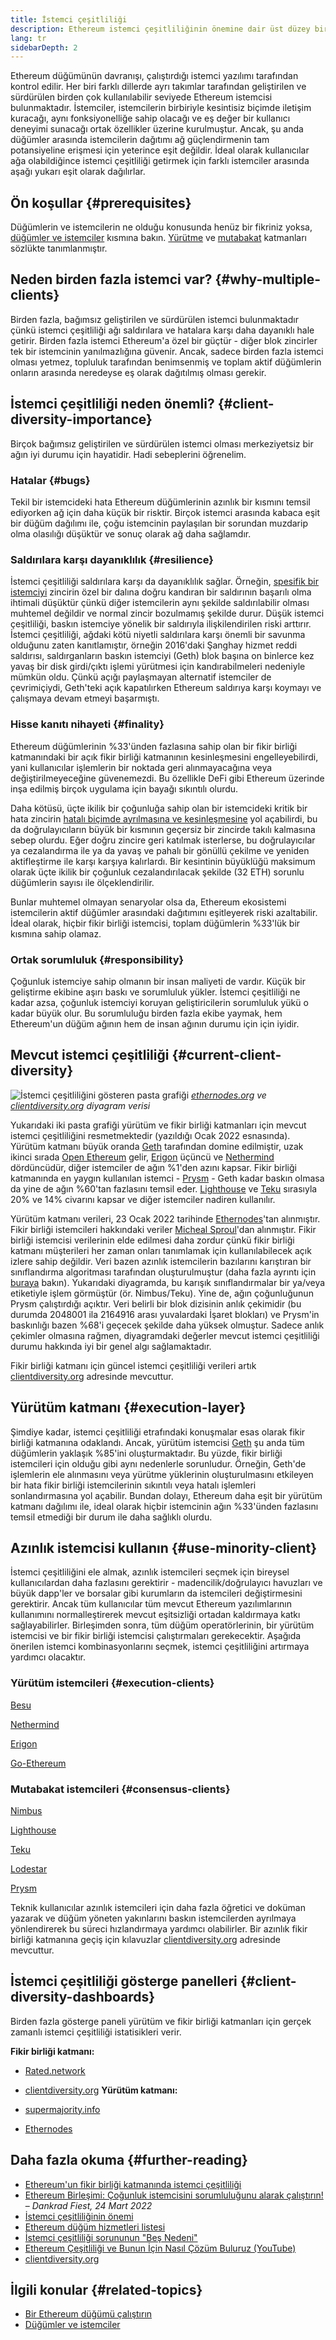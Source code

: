 ```yaml
---
title: İstemci çeşitliliği
description: Ethereum istemci çeşitliliğinin önemine dair üst düzey bir açıklama.
lang: tr
sidebarDepth: 2
---
```


Ethereum düğümünün davranışı, çalıştırdığı istemci yazılımı tarafından kontrol edilir. Her biri farklı dillerde ayrı takımlar tarafından geliştirilen ve sürdürülen birden çok kullanılabilir seviyede Ethereum istemcisi bulunmaktadır. İstemciler, istemcilerin birbiriyle kesintisiz biçimde iletişim kuracağı, aynı fonksiyonelliğe sahip olacağı ve eş değer bir kullanıcı deneyimi sunacağı ortak özellikler üzerine kurulmuştur. Ancak, şu anda düğümler arasında istemcilerin dağıtımı ağ güçlendirmenin tam potansiyeline erişmesi için yeterince eşit değildir. İdeal olarak kullanıcılar ağa olabildiğince istemci çeşitliliği getirmek için farklı istemciler arasında aşağı yukarı eşit olarak dağılırlar.

## Ön koşullar {#prerequisites}

Düğümlerin ve istemcilerin ne olduğu konusunda henüz bir fikriniz yoksa, [düğümler ve istemciler](/developers/docs/nodes-and-clients/) kısmına bakın. [Yürütme](/glossary/#execution-layer) ve [mutabakat](/glossary/#consensus-layer) katmanları sözlükte tanımlanmıştır.

## Neden birden fazla istemci var? {#why-multiple-clients}

Birden fazla, bağımsız geliştirilen ve sürdürülen istemci bulunmaktadır çünkü istemci çeşitliliği ağı saldırılara ve hatalara karşı daha dayanıklı hale getirir. Birden fazla istemci Ethereum'a özel bir güçtür - diğer blok zincirler tek bir istemcinin yanılmazlığına güvenir. Ancak, sadece birden fazla istemci olması yetmez, topluluk tarafından benimsenmiş ve toplam aktif düğümlerin onların arasında neredeyse eş olarak dağıtılmış olması gerekir.

## İstemci çeşitliliği neden önemli? {#client-diversity-importance}

Birçok bağımsız geliştirilen ve sürdürülen istemci olması merkeziyetsiz bir ağın iyi durumu için hayatidir. Hadi sebeplerini öğrenelim.

### Hatalar {#bugs}

Tekil bir istemcideki hata Ethereum düğümlerinin azınlık bir kısmını temsil ediyorken ağ için daha küçük bir risktir. Birçok istemci arasında kabaca eşit bir düğüm dağılımı ile, çoğu istemcinin paylaşılan bir sorundan muzdarip olma olasılığı düşüktür ve sonuç olarak ağ daha sağlamdır.

### Saldırılara karşı dayanıklılık {#resilience}

İstemci çeşitliliği saldırılara karşı da dayanıklılık sağlar. Örneğin, [spesifik bir istemciyi](https://x.com/vdWijden/status/1437712249926393858) zincirin özel bir dalına doğru kandıran bir saldırının başarılı olma ihtimali düşüktür çünkü diğer istemcilerin aynı şekilde saldırılabilir olması muhtemel değildir ve normal zincir bozulmamış şekilde durur. Düşük istemci çeşitliliği, baskın istemciye yönelik bir saldırıyla ilişkilendirilen riski arttırır. İstemci çeşitliliği, ağdaki kötü niyetli saldırılara karşı önemli bir savunma olduğunu zaten kanıtlamıştır, örneğin 2016'daki Şanghay hizmet reddi saldırısı, saldırganların baskın istemciyi (Geth) blok başına on binlerce kez yavaş bir disk girdi/çıktı işlemi yürütmesi için kandırabilmeleri nedeniyle mümkün oldu. Çünkü açığı paylaşmayan alternatif istemciler de çevrimiçiydi, Geth'teki açık kapatılırken Ethereum saldırıya karşı koymayı ve çalışmaya devam etmeyi başarmıştı.

### Hisse kanıtı nihayeti {#finality}

Ethereum düğümlerinin %33'ünden fazlasına sahip olan bir fikir birliği katmanındaki bir açık fikir birliği katmanının kesinleşmesini engelleyebilirdi, yani kullanıcılar işlemlerin bir noktada geri alınmayacağına veya değiştirilmeyeceğine güvenemezdi. Bu özellikle DeFi gibi Ethereum üzerinde inşa edilmiş birçok uygulama için bayağı sıkıntılı olurdu.

<Emoji text="🚨" me="1rem" /> Daha kötüsü, üçte ikilik bir çoğunluğa sahip olan bir istemcideki kritik bir hata zincirin <a href="https://www.symphonious.net/2021/09/23/what-happens-if-beacon-chain-consensus-fails/" target="_blank">hatalı biçimde ayrılmasına ve kesinleşmesine</a> yol açabilirdi, bu da doğrulayıcıların büyük bir kısmının geçersiz bir zincirde takılı kalmasına sebep olurdu. Eğer doğru zincire geri katılmak isterlerse, bu doğrulayıcılar ya cezalandırma ile ya da yavaş ve pahalı bir gönüllü çekilme ve yeniden aktifleştirme ile karşı karşıya kalırlardı. Bir kesintinin büyüklüğü maksimum olarak üçte ikilik bir çoğunluk cezalandırılacak şekilde (32 ETH) sorunlu düğümlerin sayısı ile ölçeklendirilir.

Bunlar muhtemel olmayan senaryolar olsa da, Ethereum ekosistemi istemcilerin aktif düğümler arasındaki dağıtımını eşitleyerek riski azaltabilir. İdeal olarak, hiçbir fikir birliği istemcisi, toplam düğümlerin %33'lük bir kısmına sahip olamaz.

### Ortak sorumluluk {#responsibility}

Çoğunluk istemciye sahip olmanın bir insan maliyeti de vardır. Küçük bir geliştirme ekibine aşırı baskı ve sorumluluk yükler. İstemci çeşitliliği ne kadar azsa, çoğunluk istemciyi koruyan geliştiricilerin sorumluluk yükü o kadar büyük olur. Bu sorumluluğu birden fazla ekibe yaymak, hem Ethereum'un düğüm ağının hem de insan ağının durumu için için iyidir.

## Mevcut istemci çeşitliliği {#current-client-diversity}

![İstemci çeşitliliğini gösteren pasta grafiği](./client-diversity.png) _[ethernodes.org](https://ethernodes.org) ve [clientdiversity.org](https://clientdiversity.org/) diyagram verisi_

Yukarıdaki iki pasta grafiği yürütüm ve fikir birliği katmanları için mevcut istemci çeşitliliğini resmetmektedir (yazıldığı Ocak 2022 esnasında). Yürütüm katmanı büyük oranda [Geth](https://geth.ethereum.org/) tarafından domine edilmiştir, uzak ikinci sırada [Open Ethereum](https://openethereum.github.io/) gelir, [Erigon](https://github.com/ledgerwatch/erigon) üçüncü ve [Nethermind](https://nethermind.io/) dördüncüdür, diğer istemciler de ağın %1'den azını kapsar. Fikir birliği katmanında en yaygın kullanılan istemci - [Prysm](https://prysmaticlabs.com/#projects) - Geth kadar baskın olmasa da yine de ağın %60'tan fazlasını temsil eder. [Lighthouse](https://lighthouse.sigmaprime.io/) ve [Teku](https://consensys.net/knowledge-base/ethereum-2/teku/) sırasıyla 20% ve 14% civarını kapsar ve diğer istemciler nadiren kullanılır.

Yürütüm katmanı verileri, 23 Ocak 2022 tarihinde [Ethernodes](https://ethernodes.org)'tan alınmıştır. Fikir birliği istemcileri hakkındaki veriler [Micheal Sproul](https://github.com/sigp/blockprint)'dan alınmıştır. Fikir birliği istemcisi verilerinin elde edilmesi daha zordur çünkü fikir birliği katmanı müşterileri her zaman onları tanımlamak için kullanılabilecek açık izlere sahip değildir. Veri bazen azınlık istemcilerin bazılarını karıştıran bir sınıflandırma algoritması tarafından oluşturulmuştur (daha fazla ayrıntı için [buraya](https://x.com/sproulM_/status/1440512518242197516) bakın). Yukarıdaki diyagramda, bu karışık sınıflandırmalar bir ya/veya etiketiyle işlem görmüştür (ör. Nimbus/Teku). Yine de, ağın çoğunluğunun Prysm çalıştırdığı açıktır. Veri belirli bir blok dizisinin anlık çekimidir (bu durumda 2048001 ila 2164916 arası yuvalardaki İşaret blokları) ve Prysm'in baskınlığı bazen %68'i geçecek şekilde daha yüksek olmuştur. Sadece anlık çekimler olmasına rağmen, diyagramdaki değerler mevcut istemci çeşitliliği durumu hakkında iyi bir genel algı sağlamaktadır.

Fikir birliği katmanı için güncel istemci çeşitliliği verileri artık [clientdiversity.org](https://clientdiversity.org/) adresinde mevcuttur.

## Yürütüm katmanı {#execution-layer}

Şimdiye kadar, istemci çeşitliliği etrafındaki konuşmalar esas olarak fikir birliği katmanına odaklandı. Ancak, yürütüm istemcisi [Geth](https://geth.ethereum.org) şu anda tüm düğümlerin yaklaşık %85'ini oluşturmaktadır. Bu yüzde, fikir birliği istemcileri için olduğu gibi aynı nedenlerle sorunludur. Örneğin, Geth'de işlemlerin ele alınmasını veya yürütme yüklerinin oluşturulmasını etkileyen bir hata fikir birliği istemcilerinin sıkıntılı veya hatalı işlemleri sonlandırmasına yol açabilir. Bundan dolayı, Ethereum daha eşit bir yürütüm katmanı dağılımı ile, ideal olarak hiçbir istemcinin ağın %33'ünden fazlasını temsil etmediği bir durum ile daha sağlıklı olurdu.

## Azınlık istemcisi kullanın {#use-minority-client}

İstemci çeşitliliğini ele almak, azınlık istemcileri seçmek için bireysel kullanıcılardan daha fazlasını gerektirir - madencilik/doğrulayıcı havuzları ve büyük dapp'ler ve borsalar gibi kurumların da istemcileri değiştirmesini gerektirir. Ancak tüm kullanıcılar tüm mevcut Ethereum yazılımlarının kullanımını normalleştirerek mevcut eşitsizliği ortadan kaldırmaya katkı sağlayabilirler. Birleşimden sonra, tüm düğüm operatörlerinin, bir yürütüm istemcisi ve bir fikir birliği istemcisi çalıştırmaları gerekecektir. Aşağıda önerilen istemci kombinasyonlarını seçmek, istemci çeşitliliğini artırmaya yardımcı olacaktır.

### Yürütüm istemcileri {#execution-clients}

[Besu](https://www.hyperledger.org/use/besu)

[Nethermind](https://downloads.nethermind.io/)

[Erigon](https://github.com/ledgerwatch/erigon)

[Go-Ethereum](https://geth.ethereum.org/)

### Mutabakat istemcileri {#consensus-clients}

[Nimbus](https://nimbus.team/)

[Lighthouse](https://github.com/sigp/lighthouse)

[Teku](https://consensys.net/knowledge-base/ethereum-2/teku/)

[Lodestar](https://github.com/ChainSafe/lodestar)

[Prysm](https://docs.prylabs.network/docs/getting-started)

Teknik kullanıcılar azınlık istemcileri için daha fazla öğretici ve doküman yazarak ve düğüm yöneten yakınlarını baskın istemcilerden ayrılmaya yönlendirerek bu süreci hızlandırmaya yardımcı olabilirler. Bir azınlık fikir birliği katmanına geçiş için kılavuzlar [clientdiversity.org](https://clientdiversity.org/) adresinde mevcuttur.

## İstemci çeşitliliği gösterge panelleri {#client-diversity-dashboards}

Birden fazla gösterge paneli yürütüm ve fikir birliği katmanları için gerçek zamanlı istemci çeşitliliği istatisikleri verir.

**Fikir birliği katmanı:**

- [Rated.network](https://www.rated.network/)
- [clientdiversity.org](https://clientdiversity.org/) **Yürütüm katmanı:**

- [supermajority.info](https://supermajority.info//)
- [Ethernodes](https://ethernodes.org/)

## Daha fazla okuma {#further-reading}

- [Ethereum'un fikir birliği katmanında istemci çeşitliliği](https://mirror.xyz/jmcook.eth/S7ONEka_0RgtKTZ3-dakPmAHQNPvuj15nh0YGKPFriA)
- [Ethereum Birleşimi: Çoğunluk istemcisini sorumluluğunu alarak çalıştırın!](https://dankradfeist.de/ethereum/2022/03/24/run-the-majority-client-at-your-own-peril.html) – _Dankrad Fiest, 24 Mart 2022_
- [İstemci çeşitliliğinin önemi](https://our.status.im/the-importance-of-client-diversity/)
- [Ethereum düğüm hizmetleri listesi](https://ethereumnodes.com/)
- [İstemci çeşitliliği sorununun "Beş Nedeni"](https://notes.ethereum.org/@afhGjrKfTKmksTOtqhB9RQ/BJGj7uh08)
- [Ethereum Çeşitliliği ve Bunun İçin Nasıl Çözüm Buluruz (YouTube)](https://www.youtube.com/watch?v=1hZgCaiqwfU)
- [clientdiversity.org](https://clientdiversity.org/)

## İlgili konular {#related-topics}

- [Bir Ethereum düğümü çalıştırın](/run-a-node/)
- [Düğümler ve istemciler](/developers/docs/nodes-and-clients/)
